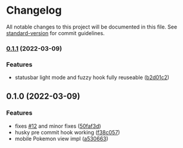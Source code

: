 # Changelog

All notable changes to this project will be documented in this file. See [standard-version](https://github.com/conventional-changelog/standard-version) for commit guidelines.

### [0.1.1](https://github.com/ItsMidnights/super-effective-calculator/compare/v0.1.0...v0.1.1) (2022-03-09)


### Features

* statusbar light mode and fuzzy hook fully reuseable ([b2d01c2](https://github.com/ItsMidnights/super-effective-calculator/commit/b2d01c24a7c2b7dace8bb89d4c7fd0b68859bda2))

## 0.1.0 (2022-03-09)

### Features

- fixes [#12](https://github.com/ItsMidnights/super-effective-calculator/issues/12) and minor fixes ([50faf3d](https://github.com/ItsMidnights/super-effective-calculator/commit/50faf3d3215ca7030af19be15fd3508ec281fc79))
- husky pre commit hook working ([f38c057](https://github.com/ItsMidnights/super-effective-calculator/commit/f38c05706b2ad9424dda0486a05fbb09417ae57e))
- mobile Pokemon view impl ([a530663](https://github.com/ItsMidnights/super-effective-calculator/commit/a530663b749592a03e8a41f450a8d9cea91c8903))
